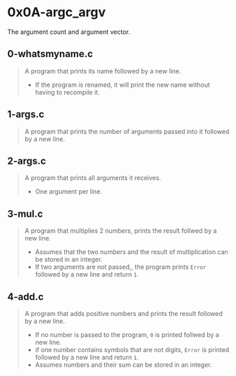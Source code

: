 # 0x0A-argc_argv
The argument count and argument vector.

## 0-whatsmyname.c
> A program that prints its name followed by a new line.
> - If the program is renamed, it will print the new name without having to recompile it.

## 1-args.c
> A program that prints the number of arguments passed into it followed by a new line.

## 2-args.c
> A program that prints all arguments it receives.
> - One argument per line.

## 3-mul.c
> A program that multiplies 2 numbers, prints the result follwed by a new line. 
> - Assumes that the two numbers and the result of multiplication can be stored in an integer.
> - If two arguments are not passed,, the program prints ``` Error ``` followed by a new line and return ``` 1 ```.

## 4-add.c
> A program that adds positive numbers and prints the result followed by a new line.
> - If no number is passed to the program, ``` 0 ``` is printed follwed by a new line.
> - if one number contains symbols that are not digits, ``` Error ``` is printed followed by a new line and return ``` 1 ```.
> - Assumes numbers and their sum can be stored in an integer.


